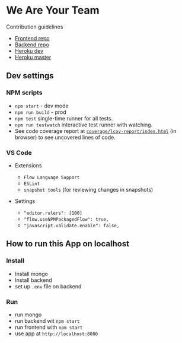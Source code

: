 # We Are Your Team
Contribution guidelines

* [Frontend repo](https://github.com/chingu-voyage4/Bears-Team-6)
* [Backend repo](https://github.com/theomegablack/chingu-voyage4-Bears-Team-6-backend)
* [Heroku dev](http://dev-weareyourteam.herokuapp.com/)
* [Heroku master](http://weareyourteam.herokuapp.com/)

## Dev settings

### NPM scripts

* `npm start` - dev mode
* `npm run build` - prod
* `npm test` single-time runner for all tests.
* `npm run testwatch` interactive test runner with watching.
* See code coverage report at [`coverage/lcov-report/index.html`](./coverage/lcov-report/index.html) (in browser) to see uncovered lines of code.

### VS Code

* Extensions
  * `Flow Language Support`
  * `ESLint`
  * `snapshot tools` (for reviewing changes in snapshots)

* Settings
  * `"editor.rulers": [100]`
  * `"flow.useNPMPackagedFlow": true,`
  * `"javascript.validate.enable": false,`

## How to run this App on localhost

### Install

* Install mongo
* Install backend
* set up `.env` file on backend

### Run

* run mongo
* run backend wit `npm start`
* run frontend with `npm start`
* use app at `http://localhost:8080`